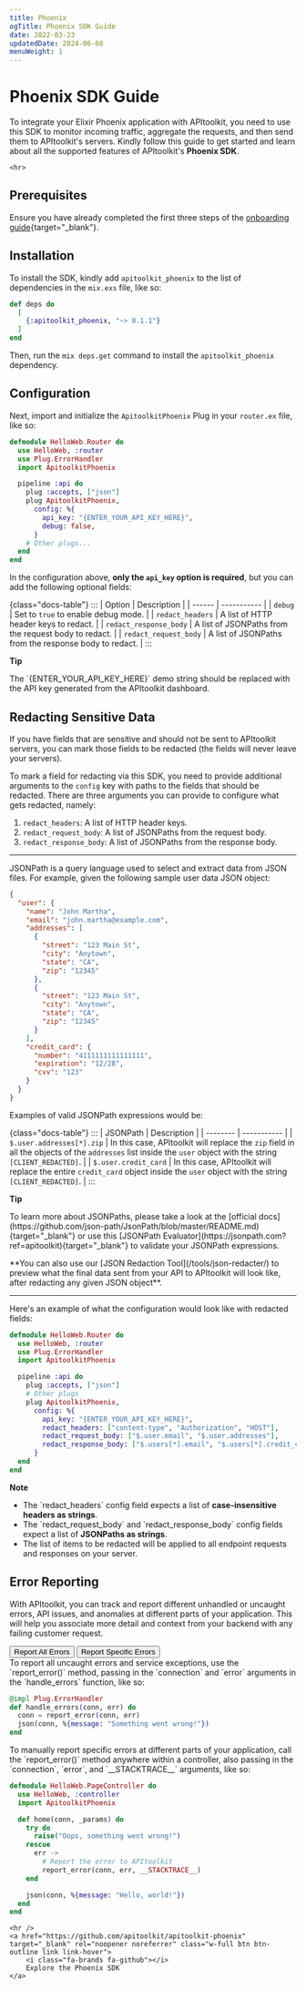 ```yaml
---
title: Phoenix
ogTitle: Phoenix SDK Guide
date: 2022-03-23
updatedDate: 2024-06-08
menuWeight: 1
---
```


# Phoenix SDK Guide

To integrate your Elixir Phoenix application with APItoolkit, you need to use this SDK to monitor incoming traffic, aggregate the requests, and then send them to APItoolkit's servers. Kindly follow this guide to get started and learn about all the supported features of APItoolkit's **Phoenix SDK**.

```=html
<hr>
```

## Prerequisites

Ensure you have already completed the first three steps of the [onboarding guide](/docs/onboarding/){target="\_blank"}.

## Installation

To install the SDK, kindly add `apitoolkit_phoenix` to the list of dependencies in the `mix.exs` file, like so:

```elixir
def deps do
  [
    {:apitoolkit_phoenix, "~> 0.1.1"}
  ]
end
```

Then, run the `mix deps.get` command to install the `apitoolkit_phoenix` dependency.

## Configuration

Next, import and initialize the `ApitoolkitPhoenix` Plug in your `router.ex` file, like so:

```elixir
defmodule HelloWeb.Router do
  use HelloWeb, :router
  use Plug.ErrorHandler
  import ApitoolkitPhoenix

  pipeline :api do
    plug :accepts, ["json"]
    plug ApitoolkitPhoenix,
      config: %{
        api_key: "{ENTER_YOUR_API_KEY_HERE}",
        debug: false,
      }
    # Other plugs...
  end
end
```

In the configuration above, **only the `api_key` option is required**, but you can add the following optional fields:

{class="docs-table"}
:::
| Option | Description |
| ------ | ----------- |
| `debug` | Set to `true` to enable debug mode. |
| `redact_headers` | A list of HTTP header keys to redact. |
| `redact_response_body` | A list of JSONPaths from the request body to redact. |
| `redact_request_body` | A list of JSONPaths from the response body to redact. |
:::

<div class="callout">
  <p><i class="fa-regular fa-lightbulb"></i> <b>Tip</b></p>
  <p>The `{ENTER_YOUR_API_KEY_HERE}` demo string should be replaced with the API key generated from the APItoolkit dashboard.</p>
</div>

## Redacting Sensitive Data

If you have fields that are sensitive and should not be sent to APItoolkit servers, you can mark those fields to be redacted (the fields will never leave your servers).

To mark a field for redacting via this SDK, you need to provide additional arguments to the `config` key with paths to the fields that should be redacted. There are three arguments you can provide to configure what gets redacted, namely:

1. `redact_headers`: A list of HTTP header keys.
2. `redact_request_body`: A list of JSONPaths from the request body.
3. `redact_response_body`: A list of JSONPaths from the response body.

<hr />
JSONPath is a query language used to select and extract data from JSON files. For example, given the following sample user data JSON object:

```json
{
  "user": {
    "name": "John Martha",
    "email": "john.martha@example.com",
    "addresses": [
      {
        "street": "123 Main St",
        "city": "Anytown",
        "state": "CA",
        "zip": "12345"
      },
      {
        "street": "123 Main St",
        "city": "Anytown",
        "state": "CA",
        "zip": "12345"
      }
    ],
    "credit_card": {
      "number": "4111111111111111",
      "expiration": "12/28",
      "cvv": "123"
    }
  }
}
```

Examples of valid JSONPath expressions would be:

{class="docs-table"}
:::
| JSONPath | Description |
| -------- | ----------- |
| `$.user.addresses[*].zip` | In this case, APItoolkit will replace the `zip` field in all the objects of the `addresses` list inside the `user` object with the string `[CLIENT_REDACTED]`. |
| `$.user.credit_card` | In this case, APItoolkit will replace the entire `credit_card` object inside the `user` object with the string `[CLIENT_REDACTED]`. |
:::

<div class="callout">
  <p><i class="fa-regular fa-lightbulb"></i> <b>Tip</b></p>
  <p>To learn more about JSONPaths, please take a look at the [official docs](https://github.com/json-path/JsonPath/blob/master/README.md){target="_blank"} or use this [JSONPath Evaluator](https://jsonpath.com?ref=apitoolkit){target="_blank"} to validate your JSONPath expressions. </p>
  <p>**You can also use our [JSON Redaction Tool](/tools/json-redacter/) <i class="fa-regular fa-screwdriver-wrench"></i> to preview what the final data sent from your API to APItoolkit will look like, after redacting any given JSON object**.</p>
</div>
<hr />

Here's an example of what the configuration would look like with redacted fields:

```elixir
defmodule HelloWeb.Router do
  use HelloWeb, :router
  use Plug.ErrorHandler
  import ApitoolkitPhoenix

  pipeline :api do
    plug :accepts, ["json"]
    # Other plugs
    plug ApitoolkitPhoenix,
      config: %{
        api_key: "{ENTER_YOUR_API_KEY_HERE}",
        redact_headers: ["content-type", "Authorization", "HOST"],
        redact_request_body: ["$.user.email", "$.user.addresses"],
        redact_response_body: ["$.users[*].email", "$.users[*].credit_card"]
      }
  end
end
```

<div class="callout">
  <p><i class="fa-regular fa-circle-info"></i> <b>Note</b></p>
  <ul>
    <li>The `redact_headers` config field expects a list of <b>case-insensitive headers as strings</b>.</li>
    <li>The `redact_request_body` and `redact_response_body` config fields expect a list of <b>JSONPaths as strings</b>.</li>
    <li>The list of items to be redacted will be applied to all endpoint requests and responses on your server.</li>
  </ul>
</div>

## Error Reporting

With APItoolkit, you can track and report different unhandled or uncaught errors, API issues, and anomalies at different parts of your application. This will help you associate more detail and context from your backend with any failing customer request.

<section class="tab-group" data-tab-group="group1">
  <button class="tab-button" data-tab="tab1">Report All Errors</button>
  <button class="tab-button" data-tab="tab2">Report Specific Errors</button>
  <div id="tab1" class="tab-content">
To report all uncaught errors and service exceptions, use the `report_error()` method, passing in the `connection` and `error` arguments in the `handle_errors` function, like so:

```elixir
@impl Plug.ErrorHandler
def handle_errors(conn, err) do
  conn = report_error(conn, err)
  json(conn, %{message: "Something went wrong!"})
end
```

  </div>
  <div id="tab2" class="tab-content">
To manually report specific errors at different parts of your application, call the `report_error()` method anywhere within a controller, also passing in the `connection`, `error`, and `__STACKTRACE__` arguments, like so:

```elixir
defmodule HelloWeb.PageController do
  use HelloWeb, :controller
  import ApitoolkitPhoenix

  def home(conn, _params) do
    try do
      raise("Oops, something went wrong!")
    rescue
      err ->
        # Report the error to APItoolkit
        report_error(conn, err, __STACKTRACE__)
    end

    json(conn, %{message: "Hello, world!"})
  end
end
```

  </div>
</section>

```=html
<hr />
<a href="https://github.com/apitoolkit/apitoolkit-phoenix" target="_blank" rel="noopener noreferrer" class="w-full btn btn-outline link link-hover">
    <i class="fa-brands fa-github"></i>
    Explore the Phoenix SDK
</a>
```
